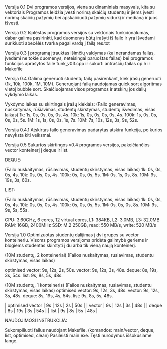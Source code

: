 Versija 0.1
Dvi programos versijos, viena su dinaminiais masyvais, kita su vektoriais
Programos leidžia įvesti norimą skaičių studentų ir jiems įvesti norimą skaičių pažymių bei apskaičiuoti pažymių vidurkį ir medianą ir juos išvesti.


Versija 0.2
Išplėstas programos versijos su vektoriais funkcionalumas, dabar galima pasirinkti, kad duomenys būtų irašyti iš failo ir yra išvedami surikiuoti abecėlės tvarka pagal vardą į failą res.txt

Versija 0.3
Į programą įtrauktas išimčių valdymas (kai nerandamas failas, įvedami ne tokie duomenys, neteisingai paruoštas failas) bei programos funkcijos aprašytos faile funk_v03.cpp ir sukurti antraščių failas op.h ir Makefile

Versija 0.4
Galima generuoti studentų failą pasirenkant, kiek įrašų generuoti (1k, 10k, 100k, 1M, 10M). Generuojant failą naudojamas quick sort algoritmas vietoj bubble sort. Skaičiuojamas visos programos ir atskirų jos dalių vykdymo laikas.

Vykdymo laikas su skirtingais įrašų kiekiais:
(Failo generavimas, nuskaitymas, rūšiavimas, studentų skirstymas, studentų išvedimas, visas laikas)
1k:    1s,          0s,          0s,         0s,                  0s,                 4s.
10k:   1s,          0s,          0s,         0s,                  0s,                 4s.
100k:  1s,          0s,          0s,         0s,                  0s,                 5s.
1M:    1s,          1s,          0s,         0s,                  1s,                 7s.
10M:   7s,          10s,         12s,        3s,                  9s,                 52s.

Versija 0.4.1
Atskirtas failo generavimas padarytas atskira funkcija, po kurios nevyksta kiti veiksmai.

Versija 0.5
Sukurtos skirtingos v0.4 programos versijos, pakeičiančios vector konteinerį į deque ir list.

DEQUE:

(Failo nuskaitymas, rūšiavimas, studentų skirstymas, visas laikas)
1k:    0s,          0s,         0s,                  4s.
10k:   0s,          0s,         0s,                  4s.
100k:  0s,          0s,         0s,                  5s.
1M:    0s,          1s,         0s,                  8s.
10M:   9s,          19s,        3s,                  60s.

LIST:

(Failo nuskaitymas, rūšiavimas, studentų skirstymas, visas laikas)
1k:    0s,          0s,         0s,                  4s.
10k:   0s,          0s,         0s,                  4s.
100k:  0s,          0s,         0s,                  5s.
1M:    0s,          0s,         0s,                  8s.
10M:   9s,          9s,         5s,                  55s.

CPU: 3.60GHz, 6 cores, 12 virtual cores, L1: 384KB, L2: 3.0MB, L3: 32.0MB
RAM: 16GB, 2400MHz
SSD: M.2 250GB, read: 550 MB/s, write: 520 MB/s

Versija 1.0
Optimizuotas studentų dalijimas į dvi grupes su vector konteineriu. Visoms programos versijoms pridėta galimybė geriems ir blogiems studentas skirstyti į du arba tik vieną naują konteinerį.

(10M studentų, 2 konteineriai)
(Failos nuskaitymas, rusiavimas, studentu skirstymas, visas laikas)

optimised vector: 9s, 12s, 2s, 50s.
vector:           9s, 12s, 3s, 48s.
deque:            8s, 19s, 3s, 54s.
list:             9s, 8s,  5s, 48s.

(10M studentų, 1 konteineris)
(Failos nuskaitymas, rusiavimas, studentu skirstymas, visas laikas)
optimised vector: 9s, 12s, 3s, 48s.
vector:           9s, 12s, 3s, 48s.
deque:            8s, 19s, 4s, 54s.
list:             9s, 8s,  5s, 48s.

| optimised vector | 9s | 12s | 2s | 50s |
| vector |          9s | 12s | 3s | 48s |
| deque |            8s | 19s | 3s | 54s |
| list |             9s | 8s | 5s | 48s |



NAUDOJIMOSI INSTRUKCIJA:

Sukompiliuoti failus naudojant Makefile. (komandos: main/vector, deque, list, optimised, clean)
Pasileisti main.exe.
Tęsti nurodymus iššokusiame lange.

